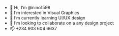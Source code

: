 - 👋 Hi, I’m @nino1598
- 👀 I’m interested in Visual Graphics 
- 🌱 I’m currently learning UI/UX design 
- 💞️ I’m looking to collaborate on a any design project 
- 📫 +234 903 604 6637

<!---
nino1598/nino1598 is a ✨ special ✨ repository because its `README.md` (this file) appears on your GitHub profile.
You can click the Preview link to take a look at your changes.
--->

